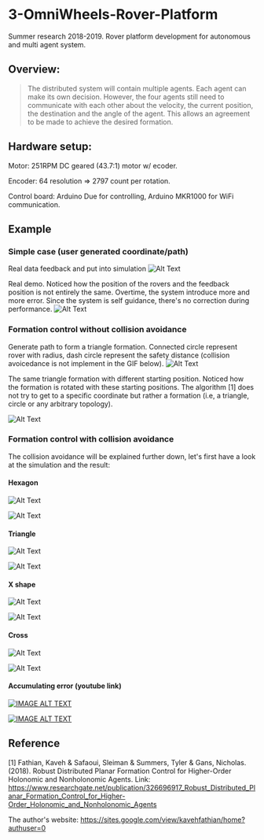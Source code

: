 # 3-OmniWheels-Rover-Platform
Summer research 2018-2019. Rover platform development for autonomous and multi agent system.

## Overview:
>The distributed system will contain multiple agents. Each agent can make its own decision. However, the four agents still need to communicate with each other about the velocity, the current position, the destination and the angle of the agent. This allows an agreement to be made to achieve the desired formation.

## Hardware setup:
Motor: 251RPM DC geared (43.7:1) motor w/ ecoder.

Encoder: 64 resolution => 2797 count per rotation.

Control board: Arduino Due for controlling, Arduino MKR1000 for WiFi communication.

## Example
### Simple case (user generated coordinate/path)
Real data feedback and put into simulation
![Alt Text](https://i.imgur.com/8nDaBDt.gif)

Real demo. Noticed how the position of the rovers and the feedback position is not entirely the same. Overtime, the system introduce more and more error. Since the system is self guidance, there's no correction during performance.
![Alt Text](https://i.imgur.com/Ef7aGyV.gif)

### Formation control without collision avoidance
Generate path to form a triangle formation. Connected circle represent rover with radius, dash circle represent the safety distance (collision avoicedance is not implement in the GIF below).
![Alt Text](https://i.imgur.com/ODTWwnD.gif)

The same triangle formation with different starting position. Noticed how the formation is rotated with these starting positions. The algorithm [1] does not try to get to a specific coordinate but rather a formation (i.e, a triangle, circle or any arbitrary topology).

![Alt Text](https://i.imgur.com/WZkjorT.gif)

### Formation control with collision avoidance
The collision avoidance will be explained further down, let's first have a look at the simulation and the result:

#### Hexagon
![Alt Text](https://i.imgur.com/Hfp8QQ0.gif)

![Alt Text](https://imgur.com/erGZwwM.gif)

#### Triangle
![Alt Text](https://i.imgur.com/Pr2BR32.gif)

![Alt Text](https://imgur.com/bW4sY1b.gif)


#### X shape
![Alt Text](https://i.imgur.com/LUwJB9V.gif)

![Alt Text](https://imgur.com/bYgxLGv.gif)


#### Cross
![Alt Text](https://i.imgur.com/rR9ngYH.gif)

![Alt Text](https://imgur.com/uuUhYH2.gif)

#### Accumulating error (youtube link)
[![IMAGE ALT TEXT](https://img.youtube.com/vi/cinEIDQ7HyU/0.jpg)](https://www.youtube.com/watch?v=cinEIDQ7HyU "Accumulating error")

[![IMAGE ALT TEXT](https://img.youtube.com/vi/cinEIDQ7HyU/0.jpg)](https://youtu.be/D_yIDlyvtvU "Reducing accumulating error by reducing the speed")

## Reference
[1] Fathian, Kaveh & Safaoui, Sleiman & Summers, Tyler & Gans, Nicholas. (2018). Robust Distributed Planar Formation Control for Higher-Order Holonomic and Nonholonomic Agents. Link: https://www.researchgate.net/publication/326696917_Robust_Distributed_Planar_Formation_Control_for_Higher-Order_Holonomic_and_Nonholonomic_Agents

The author's website: https://sites.google.com/view/kavehfathian/home?authuser=0
